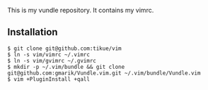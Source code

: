 This is my vundle repository. It contains my vimrc.

## Installation
```
$ git clone git@github.com:tikue/vim
$ ln -s vim/vimrc ~/.vimrc
$ ln -s vim/gvimrc ~/.gvimrc
$ mkdir -p ~/.vim/bundle && git clone git@github.com:gmarik/Vundle.vim.git ~/.vim/bundle/Vundle.vim
$ vim +PluginInstall +qall
```
